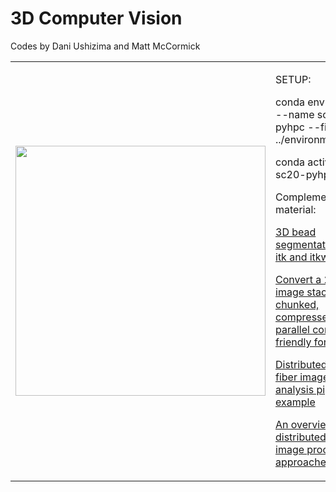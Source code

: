3D Computer Vision
==================

Codes by Dani Ushizima and Matt McCormick

<table border="0">
 <tr>
    <td><img src="https://github.com/dani-lbnl/SC20_pyHPC/edit/master/imgs/fiber.png" width="400">
    </td>
    <td>
      <p> SETUP:
      <p> conda env create --name sc20-pyhpc --file ../environment.yml
      <p> conda activate sc20-pyhpc
      <p> Complementary material:
      <p> <a href='https://github.com/dani-lbnl/SC20_pyHPC/blob/master/code/01_bead_segmentation.ipynb'>3D bead segmentation with itk and itkwidgets</a>
      <p> <a href='https://github.com/dani-lbnl/SC20_pyHPC/blob/master/code/02_fibers_to_xarray_zarr.ipynb'>Convert a 2D image stack to 3D chunked, compressed, parallel compute-friendly format </a>
      <p> <a href='https://github.com/dani-lbnl/SC20_pyHPC/blob/master/code/03_fiber_segmentation.ipynb'>Distributed large fiber image analysis pipeline example</a>
      <p> <a href='https://github.com/dani-lbnl/SC20_pyHPC/blob/master/code/04_distributed_processing_pipelines.ipynb'>An overview of distributed Python image processing approaches </a>
    </td>
 </tr>
</table>
